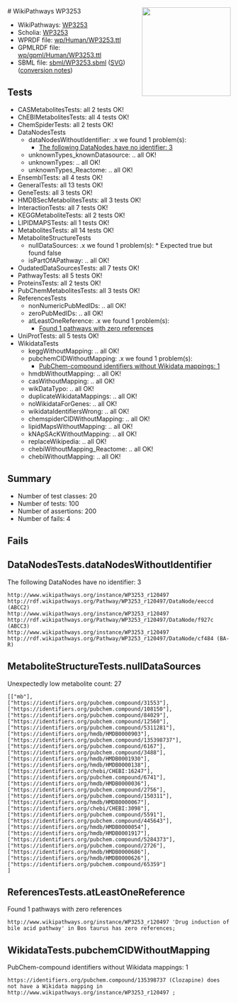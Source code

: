 <img style="float: right; width: 200px" src="../logo.png" />
# WikiPathways WP3253

* WikiPathways: [WP3253](https://identifiers.org/wikipathways:WP3253)
* Scholia: [WP3253](https://scholia.toolforge.org/wikipathways/WP3253)
* WPRDF file: [wp/Human/WP3253.ttl](../wp/Human/WP3253.ttl)
* GPMLRDF file: [wp/gpml/Human/WP3253.ttl](../wp/gpml/Human/WP3253.ttl)
* SBML file: [sbml/WP3253.sbml](../sbml/WP3253.sbml) ([SVG](../sbml/WP3253.svg)) ([conversion notes](../sbml/WP3253.txt))

## Tests
* CASMetabolitesTests: all 2 tests OK!
* ChEBIMetabolitesTests: all 4 tests OK!
* ChemSpiderTests: all 2 tests OK!
* DataNodesTests
    * dataNodesWithoutIdentifier: .x we found 1 problem(s):
        * [The following DataNodes have no identifier: 3](#d2d32fa2)
    * unknownTypes_knownDatasource: .. all OK!
    * unknownTypes: .. all OK!
    * unknownTypes_Reactome: .. all OK!
* EnsemblTests: all 4 tests OK!
* GeneralTests: all 13 tests OK!
* GeneTests: all 3 tests OK!
* HMDBSecMetabolitesTests: all 3 tests OK!
* InteractionTests: all 7 tests OK!
* KEGGMetaboliteTests: all 2 tests OK!
* LIPIDMAPSTests: all 1 tests OK!
* MetabolitesTests: all 14 tests OK!
* MetaboliteStructureTests
    * nullDataSources: .x we found 1 problem(s):
            * Expected true but found false
    * isPartOfAPathway: .. all OK!
* OudatedDataSourcesTests: all 7 tests OK!
* PathwayTests: all 5 tests OK!
* ProteinsTests: all 2 tests OK!
* PubChemMetabolitesTests: all 3 tests OK!
* ReferencesTests
    * nonNumericPubMedIDs: .. all OK!
    * zeroPubMedIDs: .. all OK!
    * atLeastOneReference: .x we found 1 problem(s):
        * [Found 1 pathways with zero references](#35eb778e)
* UniProtTests: all 5 tests OK!
* WikidataTests
    * keggWithoutMapping: .. all OK!
    * pubchemCIDWithoutMapping: .x we found 1 problem(s):
        * [PubChem-compound identifiers without Wikidata mappings: 1](#e6d6fbf)
    * hmdbWithoutMapping: .. all OK!
    * casWithoutMapping: .. all OK!
    * wikDataTypo: .. all OK!
    * duplicateWikidataMappings: .. all OK!
    * noWikidataForGenes: .. all OK!
    * wikidataIdentifiersWrong: .. all OK!
    * chemspiderCIDWithoutMapping: .. all OK!
    * lipidMapsWithoutMapping: .. all OK!
    * kNApSAcKWithoutMapping: .. all OK!
    * replaceWikipedia: .. all OK!
    * chebiWithoutMapping_Reactome: .. all OK!
    * chebiWithoutMapping: .. all OK!


## Summary

* Number of test classes: 20
* Number of tests: 100
* Number of assertions: 200
* Number of fails: 4

## Fails

<a name="d2d32fa2" />

## DataNodesTests.dataNodesWithoutIdentifier

The following DataNodes have no identifier: 3
```
http://www.wikipathways.org/instance/WP3253_r120497 http://rdf.wikipathways.org/Pathway/WP3253_r120497/DataNode/eeccd (ABCC2)
http://www.wikipathways.org/instance/WP3253_r120497 http://rdf.wikipathways.org/Pathway/WP3253_r120497/DataNode/f927c (ABCC3)
http://www.wikipathways.org/instance/WP3253_r120497 http://rdf.wikipathways.org/Pathway/WP3253_r120497/DataNode/cf484 (BA-R)
```

<a name="919041af" />

## MetaboliteStructureTests.nullDataSources

Unexpectedly low metabolite count: 27
```
[["mb"],
["https://identifiers.org/pubchem.compound/31553"],
["https://identifiers.org/pubchem.compound/108150"],
["https://identifiers.org/pubchem.compound/84029"],
["https://identifiers.org/pubchem.compound/12560"],
["https://identifiers.org/pubchem.compound/5311281"],
["https://identifiers.org/hmdb/HMDB0000903"],
["https://identifiers.org/pubchem.compound/135398737"],
["https://identifiers.org/pubchem.compound/6167"],
["https://identifiers.org/pubchem.compound/3488"],
["https://identifiers.org/hmdb/HMDB0001930"],
["https://identifiers.org/hmdb/HMDB0000138"],
["https://identifiers.org/chebi/CHEBI:16247"],
["https://identifiers.org/pubchem.compound/6741"],
["https://identifiers.org/hmdb/HMDB0000036"],
["https://identifiers.org/pubchem.compound/2756"],
["https://identifiers.org/pubchem.compound/150311"],
["https://identifiers.org/hmdb/HMDB0000067"],
["https://identifiers.org/chebi/CHEBI:3098"],
["https://identifiers.org/pubchem.compound/5591"],
["https://identifiers.org/pubchem.compound/445643"],
["https://identifiers.org/hmdb/HMDB0000054"],
["https://identifiers.org/hmdb/HMDB0001917"],
["https://identifiers.org/pubchem.compound/5284373"],
["https://identifiers.org/pubchem.compound/2726"],
["https://identifiers.org/hmdb/HMDB0000686"],
["https://identifiers.org/hmdb/HMDB0000626"],
["https://identifiers.org/pubchem.compound/65359"]
]
```

<a name="35eb778e" />

## ReferencesTests.atLeastOneReference

Found 1 pathways with zero references
```
http://www.wikipathways.org/instance/WP3253_r120497 'Drug induction of bile acid pathway' in Bos taurus has zero references; 
```

<a name="e6d6fbf" />

## WikidataTests.pubchemCIDWithoutMapping

PubChem-compound identifiers without Wikidata mappings: 1
```
https://identifiers.org/pubchem.compound/135398737 (Clozapine) does not have a Wikidata mapping in http://www.wikipathways.org/instance/WP3253_r120497 ; 
```

